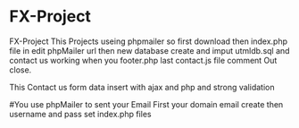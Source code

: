 # FX-Project
FX-Project 
This Projects useing phpmailer so first download then index.php file in edit phpMailer url then new database create and imput utmldb.sql
and contact us working when you footer.php last contact.js file comment Out close. 

This Contact us form data insert with ajax and php and strong validation

#You use phpMailer to sent your Email
First your domain email create then username and pass set index.php files

